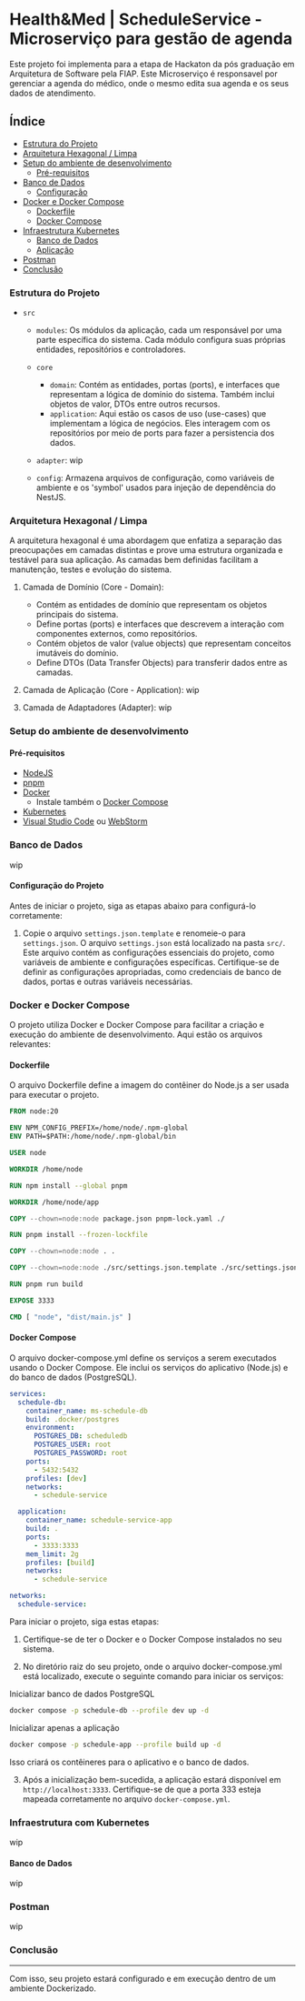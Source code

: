 # Health&Med | ScheduleService - Microserviço para gestão de agenda

Este projeto foi implementa para a etapa de Hackaton da pós graduação em Arquitetura de Software pela FIAP.
Este Microserviço é responsavel por gerenciar a agenda do médico, onde o mesmo edita sua agenda e os seus dados de atendimento.

## Índice

- [Estrutura do Projeto](#estrutura-do-projeto)
- [Arquitetura Hexagonal / Limpa](#arquitetura-hexagonal--limpa)
- [Setup do ambiente de desenvolvimento](#setup-do-ambiente-de-desenvolvimento)
  - [Pré-requisitos](#pré-requisitos)
- [Banco de Dados](#banco-de-dados)
  - [Configuração](#configuração-do-projeto)
- [Docker e Docker Compose](#docker-e-docker-compose)
  - [Dockerfile](#dockerfile)
  - [Docker Compose](#docker-compose)
- [Infraestrutura Kubernetes](#infraestrutura-com-kubernetes)
  - [Banco de Dados](#banco-de-dados-1)
  - [Aplicação](#aplicação)
- [Postman](#postman)
- [Conclusão](#conclusão)

<a name="section-1"></a>

### Estrutura do Projeto

- `src`

  - `modules`: Os módulos da aplicação, cada um responsável por uma parte específica do sistema. Cada módulo configura suas próprias entidades, repositórios e controladores.

  - `core`

    - `domain`: Contém as entidades, portas (ports), e interfaces que representam a lógica de domínio do sistema. Também inclui objetos de valor, DTOs entre outros recursos.
    - `application`: Aqui estão os casos de uso (use-cases) que implementam a lógica de negócios. Eles interagem com os repositórios por meio de ports para fazer a persistencia dos dados.

  - `adapter`: wip
  - `config`: Armazena arquivos de configuração, como variáveis de ambiente e os 'symbol' usados para injeção de dependência do NestJS.

<a name="section-2"></a>

### Arquitetura Hexagonal / Limpa

A arquitetura hexagonal é uma abordagem que enfatiza a separação das preocupações em camadas distintas e prove uma estrutura organizada e testável para sua aplicação. As camadas bem definidas facilitam a manutenção, testes e evolução do sistema.

1. Camada de Domínio (Core - Domain):

   - Contém as entidades de domínio que representam os objetos principais do sistema.
   - Define portas (ports) e interfaces que descrevem a interação com componentes externos, como repositórios.
   - Contém objetos de valor (value objects) que representam conceitos imutáveis do domínio.
   - Define DTOs (Data Transfer Objects) para transferir dados entre as camadas.

2. Camada de Aplicação (Core - Application): wip

3. Camada de Adaptadores (Adapter): wip

<a name="section-3"></a>

### Setup do ambiente de desenvolvimento

<a name="#section-3.1"></a>

#### Pré-requisitos

- [NodeJS](https://nodejs.org/)
- [pnpm](https://pnpm.io)
- [Docker](https://www.docker.com/)
  - Instale também o [Docker Compose](https://docs.docker.com/compose/)
- [Kubernetes](https://kubernetes.io/pt-br/)
- [Visual Studio Code](https://code.visualstudio.com/) ou [WebStorm](https://www.jetbrains.com/webstorm/)

<a name="#section-4"></a>

### Banco de Dados

wip

#### Configuração do Projeto

Antes de iniciar o projeto, siga as etapas abaixo para configurá-lo corretamente:

1. Copie o arquivo `settings.json.template` e renomeie-o para `settings.json`. O arquivo `settings.json` está localizado na pasta `src/`. Este arquivo contém as configurações essenciais do projeto, como variáveis de ambiente e configurações específicas. Certifique-se de definir as configurações apropriadas, como credenciais de banco de dados, portas e outras variáveis necessárias.

<a name="#section-5"></a>

### Docker e Docker Compose

O projeto utiliza Docker e Docker Compose para facilitar a criação e execução do ambiente de desenvolvimento. Aqui estão os arquivos relevantes:

<a name="#section-5.1"></a>

#### Dockerfile

O arquivo Dockerfile define a imagem do contêiner do Node.js a ser usada para executar o projeto.

```dockerfile
FROM node:20

ENV NPM_CONFIG_PREFIX=/home/node/.npm-global
ENV PATH=$PATH:/home/node/.npm-global/bin

USER node

WORKDIR /home/node

RUN npm install --global pnpm

WORKDIR /home/node/app

COPY --chown=node:node package.json pnpm-lock.yaml ./

RUN pnpm install --frozen-lockfile

COPY --chown=node:node . .

COPY --chown=node:node ./src/settings.json.template ./src/settings.json

RUN pnpm run build

EXPOSE 3333

CMD [ "node", "dist/main.js" ]

```

<a name="#section-5.2"></a>

#### Docker Compose

O arquivo docker-compose.yml define os serviços a serem executados usando o Docker Compose. Ele inclui os serviços do aplicativo (Node.js) e do banco de dados (PostgreSQL).

```yaml
services:
  schedule-db:
    container_name: ms-schedule-db
    build: .docker/postgres
    environment:
      POSTGRES_DB: scheduledb
      POSTGRES_USER: root
      POSTGRES_PASSWORD: root
    ports:
      - 5432:5432
    profiles: [dev]
    networks:
      - schedule-service

  application:
    container_name: schedule-service-app
    build: .
    ports:
      - 3333:3333
    mem_limit: 2g
    profiles: [build]
    networks:
      - schedule-service

networks:
  schedule-service:
```

Para iniciar o projeto, siga estas etapas:

1. Certifique-se de ter o Docker e o Docker Compose instalados no seu sistema.

2. No diretório raiz do seu projeto, onde o arquivo docker-compose.yml está localizado, execute o seguinte comando para iniciar os serviços:

Inicializar banco de dados PostgreSQL

```bash
docker compose -p schedule-db --profile dev up -d
```

Inicializar apenas a aplicação

```bash
docker compose -p schedule-app --profile build up -d
```

Isso criará os contêineres para o aplicativo e o banco de dados.

3. Após a inicialização bem-sucedida, a aplicação estará disponível em `http://localhost:3333`. Certifique-se de que a porta 333 esteja mapeada corretamente no arquivo `docker-compose.yml`.

<a name="#section-6"></a>

### Infraestrutura com Kubernetes

wip

<a name="#section-6.1"></a>

#### Banco de Dados

wip

### Postman

wip

<a name="#section-7"></a>

### Conclusão

---

Com isso, seu projeto estará configurado e em execução dentro de um ambiente Dockerizado.
